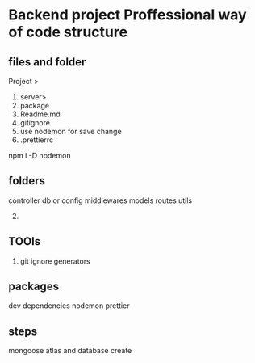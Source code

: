 # Backend project Proffessional way of code structure


## files and folder
Project >
1. server>
1. package
2. Readme.md
3. gitignore
4. use nodemon for save change 
5. .prettierrc 

npm i -D nodemon

## folders
controller
db or config
middlewares
models
routes
utils



2.
## TOOls
1. git ignore generators
## packages
dev dependencies
nodemon
prettier
## steps
mongoose atlas and database create
